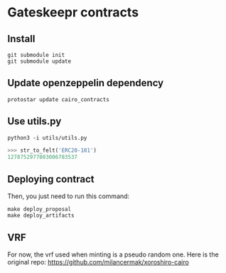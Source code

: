 # Gateskeepr contracts

## Install

```shell
git submodule init
git submodule update
```

## Update openzeppelin dependency

```shell
protostar update cairo_contracts
```

## Use utils.py

```shell
python3 -i utils/utils.py
```

```python
>>> str_to_felt('ERC20-101')
1278752977803006783537
```

## Deploying contract

Then, you just need to run this command:
```shell
make deploy_proposal
make deploy_artifacts
```

## VRF

For now, the vrf used when minting is a pseudo random one.
Here is the original repo: https://github.com/milancermak/xoroshiro-cairo